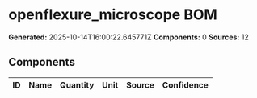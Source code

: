# openflexure_microscope BOM

**Generated:** 2025-10-14T16:00:22.645771Z
**Components:** 0
**Sources:** 12

## Components

| ID | Name | Quantity | Unit | Source | Confidence |
|----|------|----------|------|--------|------------|